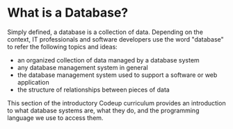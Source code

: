 # What is a Database?
Simply defined, a database is a collection of data. Depending on the context, IT professionals and software developers use the word "database" to refer the following topics and ideas:

- an organized collection of data managed by a database system
- any database management system in general
- the database management system used to support a software or web application
- the structure of relationships between pieces of data

This section of the introductory Codeup curriculum provides an introduction to what database systems are, what they do, and the programming language we use to access them.

